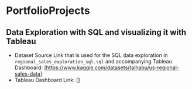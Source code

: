 # PortfolioProjects

## Data Exploration with SQL and visualizing it with Tableau

- Dataset Source Link that is used for the SQL data exploration in <code>regional_sales_exploration_sql.sql</code> and accompanying Tableau Dashboard: [https://www.kaggle.com/datasets/talhabu/us-regional-sales-data]
- Tableau Dashboard Link: []
